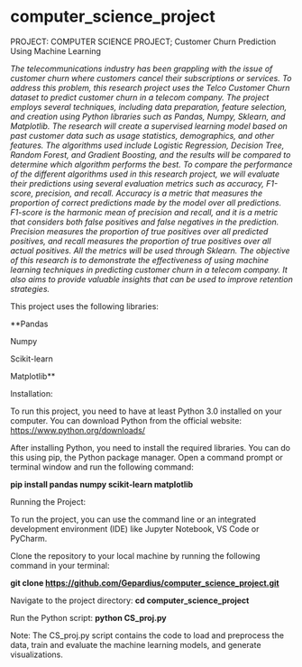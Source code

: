 # computer_science_project
PROJECT: COMPUTER SCIENCE PROJECT; Customer Churn Prediction Using Machine Learning

_The telecommunications industry has been grappling with the issue of customer churn where customers cancel their subscriptions or services. To address this problem, this research project uses the Telco Customer Churn dataset to predict customer churn in a telecom company. The project employs several techniques, including data preparation, feature selection, and creation using Python libraries such as Pandas, Numpy, Sklearn, and Matplotlib.
The research will create a supervised learning model based on past customer data such as usage statistics, demographics, and other features. The algorithms used include Logistic Regression, Decision Tree, Random Forest, and Gradient Boosting, and the results will be compared to determine which algorithm performs the best. To compare the performance of the different algorithms used in this research project, we will evaluate their predictions using several evaluation metrics such as accuracy, F1-score, precision, and recall. Accuracy is a metric that measures the proportion of correct predictions made by the model over all predictions. F1-score is the harmonic mean of precision and recall, and it is a metric that considers both false positives and false negatives in the prediction. Precision measures the proportion of true positives over all predicted positives, and recall measures the proportion of true positives over all actual positives. All the metrics will be used through Sklearn.
The objective of this research is to demonstrate the effectiveness of using machine learning techniques in predicting customer churn in a telecom company. It also aims to provide valuable insights that can be used to improve retention strategies._


This project uses the following libraries:

**Pandas

Numpy

Scikit-learn

Matplotlib**




Installation:

To run this project, you need to have at least Python 3.0 installed on your computer. You can download Python from the official website: https://www.python.org/downloads/

After installing Python, you need to install the required libraries. You can do this using pip, the Python package manager. Open a command prompt or terminal window and run the following command:

**pip install pandas numpy scikit-learn matplotlib**

Running the Project:

To run the project, you can use the command line or an integrated development environment (IDE) like Jupyter Notebook, VS Code or PyCharm.

Clone the repository to your local machine by running the following command in your terminal:

**git clone https://github.com/Gepardius/computer_science_project.git**

Navigate to the project directory:
**cd computer_science_project**


Run the Python script:
**python CS_proj.py**

Note: The CS_proj.py script contains the code to load and preprocess the data, train and evaluate the machine learning models, and generate visualizations. 
